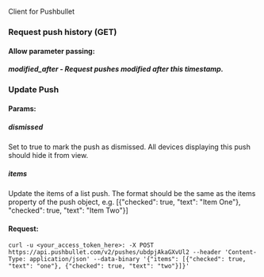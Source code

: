 Client for Pushbullet

### Request push history (GET)

#### Allow parameter passing:

##### modified_after - Request pushes modified after this timestamp.

### Update Push

#### Params:

##### dismissed
Set to true to mark the push as dismissed. All devices displaying this push should hide it from view.

##### items 
Update the items of a list push. The format should be the same as the items property of the push object, e.g. [{"checked": true, "text": "Item One"},
"checked": true, "text": "Item Two"}]

#### Request:
```
curl -u <your_access_token_here>: -X POST https://api.pushbullet.com/v2/pushes/ubdpjAkaGXvUl2 --header 'Content-Type: application/json' --data-binary '{"items": [{"checked": true, "text": "one"}, {"checked": true, "text": "two"}]}'
